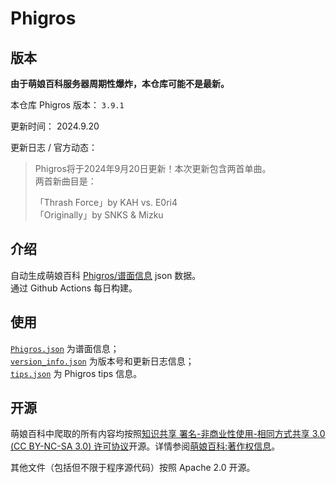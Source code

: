 # Phigros

## 版本

**由于萌娘百科服务器周期性爆炸，本仓库可能不是最新。**

本仓库 Phigros 版本： <!-- begin Phigros version --> `3.9.1` <!-- end Phigros version -->

更新时间： <!-- begin Phigros time --> 2024.9.20 <!-- end Phigros time -->

更新日志 / 官方动态：
<!-- begin Phigros log -->
> Phigros将于2024年9月20日更新！本次更新包含两首单曲。  
> 两首新曲目是：  
>   
> 「Thrash Force」by KAH vs. E0ri4  
> 「Originally」by SNKS & Mizku  
<!-- end Phigros log -->

## 介绍

自动生成萌娘百科 [Phigros/谱面信息](https://mzh.moegirl.org.cn/Phigros/谱面信息) json 数据。  
通过 Github Actions 每日构建。

## 使用

[`Phigros.json`](https://ssmzhn.github.io/Phigros/Phigros.json) 为谱面信息；  
[`version_info.json`](https://ssmzhn.github.io/Phigros/version_info.json) 为版本号和更新日志信息；  
[`tips.json`](https://ssmzhn.github.io/Phigros/tips.json) 为 Phigros tips 信息。

## 开源
萌娘百科中爬取的所有内容均按照[知识共享 署名-非商业性使用-相同方式共享 3.0 (CC BY-NC-SA 3.0) 许可协议](https://creativecommons.org/licenses/by-nc-sa/3.0/cn/)开源。详情参阅[萌娘百科:著作权信息](https://mzh.moegirl.org.cn/%E8%90%8C%E5%A8%98%E7%99%BE%E7%A7%91:%E8%91%97%E4%BD%9C%E6%9D%83%E4%BF%A1%E6%81%AF)。

其他文件（包括但不限于程序源代码）按照 Apache 2.0 开源。
